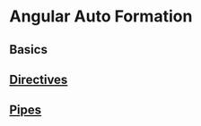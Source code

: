 # Angular Auto Formation 


## Basics  


## <a href="https://github.com/Mohamed-Yahyaa/Angular-Auto-Formation/blob/main/Directives_pipes/README.md#derictives" > Directives </a>


## <a href="https://github.com/Mohamed-Yahyaa/Angular-Auto-Formation/blob/main/Directives_pipes/Pipes.md" > Pipes </a>
